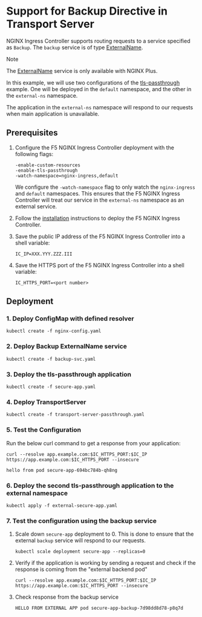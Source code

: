 # Support for Backup Directive in Transport Server

NGINX Ingress Controller supports routing requests to a service specified as `Backup`.
The `backup` service is of type
[ExternalName](https://kubernetes.io/docs/concepts/services-networking/service/#externalname).

> [!NOTE]
> The [ExternalName](https://kubernetes.io/docs/concepts/services-networking/service/#externalname) service is only available with NGINX Plus.

In this example, we will use two configurations of the
[tls-passthrough](/examples/custom-resources/tls-passthrough) example.
One will be deployed in the `default` namespace, and the other in the `external-ns` namespace.

The application in the `external-ns` namespace will respond to our requests when main application is unavailable.

## Prerequisites

1. Configure the F5 NGINX Ingress Controller deployment with the following flags:

   ```shell
   -enable-custom-resources
   -enable-tls-passthrough
   -watch-namespace=nginx-ingress,default
   ```

   We configure the `-watch-namespace` flag to only watch the `nginx-ingress` and `default` namespaces.
   This ensures that the F5 NGINX Ingress Controller will treat our service in the `external-ns` namespace
   as an external service.

2. Follow the [installation](https://docs.nginx.com/nginx-ingress-controller/installation/installation-with-manifests/)
   instructions to deploy the F5 NGINX Ingress Controller.

3. Save the public IP address of the F5 NGINX Ingress Controller into a shell variable:

    ```shell
    IC_IP=XXX.YYY.ZZZ.III
    ```

4. Save the HTTPS port of the F5 NGINX Ingress Controller into a shell variable:

    ```shell
    IC_HTTPS_PORT=<port number>
    ```

## Deployment

### 1. Deploy ConfigMap with defined resolver

   ```shell
   kubectl create -f nginx-config.yaml
   ```

### 2. Deploy Backup ExternalName service

   ```shell
   kubectl create -f backup-svc.yaml
   ```

### 3. Deploy the tls-passthrough application

   ```shell
   kubectl create -f secure-app.yaml
   ```

### 4. Deploy TransportServer

   ```shell
   kubectl create -f transport-server-passthrough.yaml
   ```

### 5. Test the Configuration

   Run the below curl command to get a response from your application:

   ```shell
   curl --resolve app.example.com:$IC_HTTPS_PORT:$IC_IP https://app.example.com:$IC_HTTPS_PORT --insecure
   ```

   ```shell
   hello from pod secure-app-694bc784b-qh8ng
   ```

### 6. Deploy the second tls-passthrough application to the external namespace

   ```shell
   kubectl apply -f external-secure-app.yaml
   ```

### 7. Test the configuration using the backup service

1. Scale down `secure-app` deployment to 0.
   This is done to ensure that the external `backup` service will respond to our requests.

    ```shell
    kubectl scale deployment secure-app --replicas=0
    ```

2. Verify if the application is working by sending a request and check if the response is coming from the "external
   backend pod"

    ```shell
    curl --resolve app.example.com:$IC_HTTPS_PORT:$IC_IP https://app.example.com:$IC_HTTPS_PORT --insecure
    ```

3. Check response from the backup service

    ```shell
    HELLO FROM EXTERNAL APP pod secure-app-backup-7d98dd8d78-p8q7d
    ```
